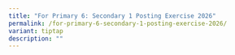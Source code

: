 ```yaml
---
title: "For Primary 6: Secondary 1 Posting Exercise 2026"
permalink: /for-primary-6-secondary-1-posting-exercise-2026/
variant: tiptap
description: ""
---
```

